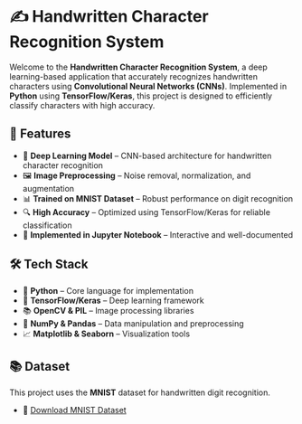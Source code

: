 # ✍️ Handwritten Character Recognition System

Welcome to the **Handwritten Character Recognition System**, a deep learning-based application that accurately recognizes handwritten characters using **Convolutional Neural Networks (CNNs)**. Implemented in **Python** using **TensorFlow/Keras**, this project is designed to efficiently classify characters with high accuracy.

## 🚀 Features

- 🧠 **Deep Learning Model** – CNN-based architecture for handwritten character recognition  
- 🖼️ **Image Preprocessing** – Noise removal, normalization, and augmentation  
- 📊 **Trained on MNIST Dataset** – Robust performance on digit recognition  
- 🔍 **High Accuracy** – Optimized using TensorFlow/Keras for reliable classification  
- 📁 **Implemented in Jupyter Notebook** – Interactive and well-documented  

## 🛠️ Tech Stack

- 🐍 **Python** – Core language for implementation  
- 🤖 **TensorFlow/Keras** – Deep learning framework  
- 📚 **OpenCV & PIL** – Image processing libraries  
- 🔢 **NumPy & Pandas** – Data manipulation and preprocessing  
- 📈 **Matplotlib & Seaborn** – Visualization tools  

## 📚 Dataset

This project uses the **MNIST** dataset for handwritten digit recognition.  
- 📌 [Download MNIST Dataset](http://yann.lecun.com/exdb/mnist/)
